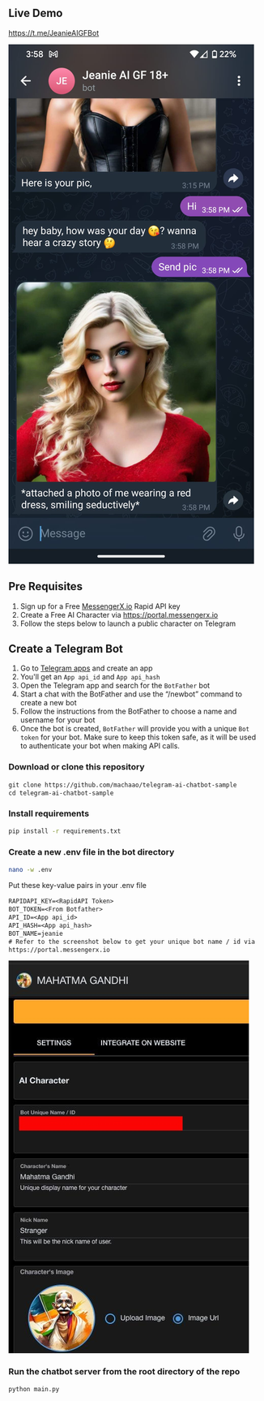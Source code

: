 ## Live Demo 
https://t.me/JeanieAIGFBot

![figure](Assets/jeanie_sample_telegram.jpeg)

## Pre Requisites
1. Sign up for a Free [MessengerX.io](https://rapidapi.com/buildgpt-labs-buildgpt-labs-default/api/messengerx-io) Rapid API key
2. Create a Free AI Character via https://portal.messengerx.io
3. Follow the steps below to launch a public character on Telegram

## Create a Telegram Bot
1. Go to [Telegram apps](https://my.telegram.org/apps) and create an app
2. You'll get an ```App api_id``` and ```App api_hash```
3. Open the Telegram app and search for the ```BotFather``` bot
4. Start a chat with the BotFather and use the “/newbot” command to create a new bot
5. Follow the instructions from the BotFather to choose a name and username for your bot
6. Once the bot is created, ```BotFather``` will provide you with a unique ```Bot token``` for your bot. Make sure to keep this token safe, as it will be used to authenticate your bot when making API calls.


### Download or clone this repository ###
```
git clone https://github.com/machaao/telegram-ai-chatbot-sample
cd telegram-ai-chatbot-sample
```

### Install requirements ###
```bash
pip install -r requirements.txt
```

### Create a new .env file in the bot directory ###
```bash
nano -w .env
```
Put these key-value pairs in your .env file
```
RAPIDAPI_KEY=<RapidAPI Token>
BOT_TOKEN=<From Botfather>
API_ID=<App api_id>
API_HASH=<App api_hash>
BOT_NAME=jeanie
# Refer to the screenshot below to get your unique bot name / id via https://portal.messengerx.io
```
![figure](Assets/mobile-sample-bot-id.jpeg)


### Run the chatbot server from the root directory of the repo ###
```
python main.py
```
